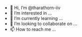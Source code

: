 - 👋 Hi, I’m @tharathorn-iiv
- 👀 I’m interested in ...
- 🌱 I’m currently learning ...
- 💞️ I’m looking to collaborate on ...
- 📫 How to reach me ...

<!---
tharathorn-iiv/tharathorn-iiv is a ✨ special ✨ repository because its `README.md` (this file) appears on your GitHub profile.
You can click the Preview link to take a look at your changes.
--->
